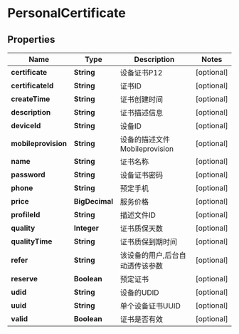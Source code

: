 

# PersonalCertificate

## Properties

Name | Type | Description | Notes
------------ | ------------- | ------------- | -------------
**certificate** | **String** | 设备证书P12 |  [optional]
**certificateId** | **String** | 证书ID |  [optional]
**createTime** | **String** | 证书创建时间 |  [optional]
**description** | **String** | 证书描述信息 |  [optional]
**deviceId** | **String** | 设备ID |  [optional]
**mobileprovision** | **String** | 设备的描述文件Mobileprovision |  [optional]
**name** | **String** | 证书名称 |  [optional]
**password** | **String** | 设备证书密码 |  [optional]
**phone** | **String** | 预定手机 |  [optional]
**price** | **BigDecimal** | 服务价格 |  [optional]
**profileId** | **String** | 描述文件ID |  [optional]
**quality** | **Integer** | 证书质保天数 |  [optional]
**qualityTime** | **String** | 证书质保到期时间 |  [optional]
**refer** | **String** | 该设备的用户,后台自动透传该参数 |  [optional]
**reserve** | **Boolean** | 预定证书 |  [optional]
**udid** | **String** | 设备的UDID |  [optional]
**uuid** | **String** | 单个设备证书UUID |  [optional]
**valid** | **Boolean** | 证书是否有效 |  [optional]



